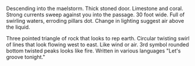 Descending into the maelstorm.  Thick stoned door.  Limestone and coral.  Strong currents sweep against you into the passage.  30 foot wide.  Full of swirling waters, erroding pillars dot.  Change in lighting suggest air above the liquid.  

Three pointed triangle of rock that looks to rep earth. Circular twisting swirl of lines that look flowing west to east. Like wind or air. 3rd symbol rounded bottom twisted peaks looks like fire.  Written in various languages "Let's groove tonight."